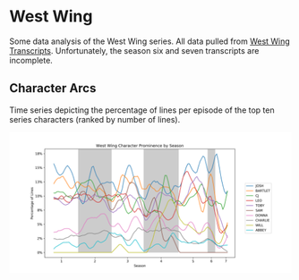 # West Wing

Some data analysis of the West Wing series. All data pulled from [West Wing
Transcripts](http://www.westwingtranscripts.com/index.php). Unfortunately, the
season six and seven transcripts are incomplete.

## Character Arcs
Time series depicting the percentage of lines per episode of the top ten series
characters (ranked by number of lines).

![character_series](images/character_ts.png?raw=true)

